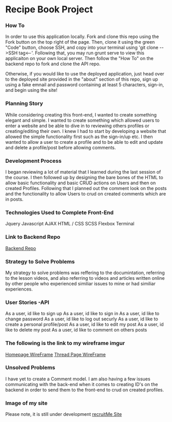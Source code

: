 # Recipe Book Project

### How To
In order to use this application locally. Fork and clone this repo using the Fork button on the top right of the page. Then, clone it using the green "Code" button, choose SSH, and copy into your terminal using 'git clone -->SSH tag<--'. Following that, you may run grunt serve to view this applicaiton on your own local server. Then follow the "How To" on the backend repo to fork and clone the API repo.

Otherwise, if you would like to use the deployed application, just head over to the deployed site provided in the "about" section of this repo, sign up using a fake emnail and password containing at least 5 characters, sign-in, and begin using the site!

### Planning Story
While considering creating this front-end, I wanted to create something elegant
and simple. I wanted to create something which allowed users to enter a website
and be able to dive in to reviewing others profiles or creating/editing their own.
I knew I had to start by developing a website that allowed the simple functionality
first such as the sign-in/up etc. I then wanted to allow a user to create a profile and
to be able to edit and update and delete a profile/post before allowing comments.

### Development Process
I began reviewing a lot of material that I learned during the last session of the
course. I then followed up by designing the bare bones of the HTML to allow basic
functionality and basic CRUD actions on Users and then on created Profiles. Following
that I planned out the comment look on the posts and the functionality to allow Users
to crud on created comments which are in posts.

### Technologies Used to Complete Front-End
Jquery
Javascript
AJAX
HTML / CSS
SCSS
Flexbox
Terminal

### Link to Backend Repo
[Backend Repo](https://github.com/sergegg/recruitMe)

### Strategy to Solve Problems
My strategy to solve problems was reffering to the documintation, referring to
the lesson videos, and also referring to videos and articles written online by
other people who experienced similiar issues to mine or had similiar experiences.


### User Stories -API
As a user, id like to sign up
As a user, id like to sign in
As a user, id like to change password
As a user, id like to log out securly
As a user, id like to create a personal profile/post
As a user, id like to edit my post
As a user, id like to delete my post
As a user, id like to comment on others posts

### The following is the link to my wireframe imgur
[Homepage WireFrame](https://imgur.com/a/r9WVKch)
[Thread Page WireFrame](https://imgur.com/FGOaP8G)

### Unsolved Problems
I have yet to create a Comment model. I am also having a few issues communicating
with the back-end when it comes to creating ID's on the backend in order to
send them to the front-end to crud on created profiles.

### Image of my site
Please note, it is still under development
[recruitMe Site](https://imgur.com/5GuTqt6)
